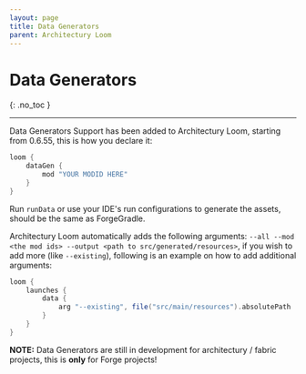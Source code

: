 ```yaml
---
layout: page
title: Data Generators
parent: Architectury Loom
---
```


# Data Generators
{: .no_toc }

---

Data Generators Support has been added to Architectury Loom, starting from 0.6.55, this is how you declare it:
```groovy
loom {
    dataGen {
        mod "YOUR MODID HERE"
    }
}
```

Run `runData` or use your IDE's run configurations to generate the assets, should be the same as ForgeGradle.

Architectury Loom automatically adds the following arguments: `--all --mod <the mod ids> --output <path to src/generated/resources>`, if you wish to add more (like `--existing`), following is an example on how to add additional arguments:
```groovy
loom {
    launches {
        data {
            arg "--existing", file("src/main/resources").absolutePath
        }
    }
}
```

**NOTE:** Data Generators are still in development for architectury / fabric projects, this is **only** for Forge projects!
